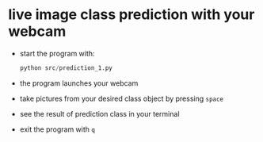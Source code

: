 # live image class prediction with your webcam

- start the program with:

    ```python
    python src/prediction_1.py 
    ```

- the program launches your webcam
- take pictures from your desired class object by pressing `space`
- see the result of prediction class in your terminal
- exit the program with `q`
